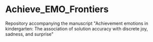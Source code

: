 # Achieve_EMO_Frontiers
Repository accompanying the manuscript "Achievement emotions in kindergarten: The association of solution accuracy with discrete joy, sadness, and surprise"

